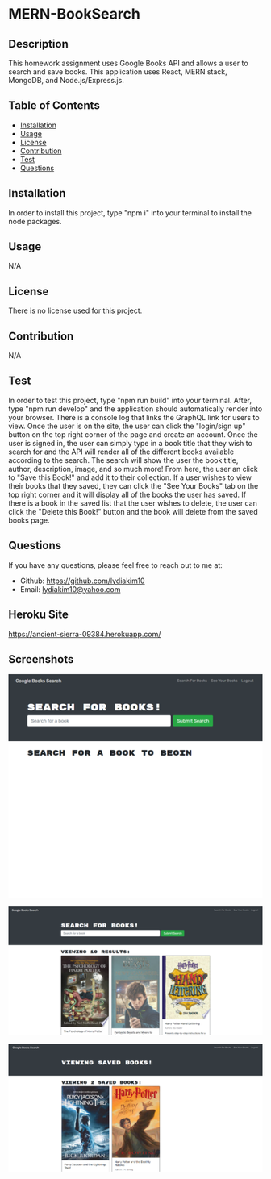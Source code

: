 # MERN-BookSearch

## Description
This homework assignment uses Google Books API and allows a user to search and save books. This application uses React, MERN stack, MongoDB, and Node.js/Express.js.

## Table of Contents
* [Installation](#installation)
* [Usage](#usage)
* [License](#license)
* [Contribution](#contribution)
* [Test](#test)
* [Questions](#questions)

## Installation
In order to install this project, type "npm i" into your terminal to install the node packages. 

## Usage
N/A

## License
There is no license used for this project.

## Contribution
N/A

## Test
In order to test this project, type "npm run build" into your terminal. After, type "npm run develop" and the application should automatically render into your browser. There is a console log that links the GraphQL link for users to view. Once the user is on the site, the user can click the "login/sign up" button on the top right corner of the page and create an account. Once the user is signed in, the user can simply type in a book title that they wish to search for and the API will render all of the different books available according to the search. The search will show the user the book title, author, description, image, and so much more! From here, the user an click to "Save this Book!" and add it to their collection. If a user wishes to view their books that they saved, they can click the "See Your Books" tab on the top right corner and it will display all of the books the user has saved. If there is a book in the saved list that the user wishes to delete, the user can click the "Delete this Book!" button and the book will delete from the saved books page. 

## Questions
If you have any questions, please feel free to reach out to me at:
* Github: https://github.com/lydiakim10
* Email: lydiakim10@yahoo.com


## Heroku Site
https://ancient-sierra-09384.herokuapp.com/

## Screenshots
![Front Page](assets/front-page.png)

![Searched Books](assets/search-book.png)

![Saved Books](assets/saved-book.png)
